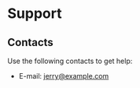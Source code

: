 # Support

## Contacts

Use the following contacts to get help:

- E-mail: [jerry@example.com](mailto:jerry@example.com)
